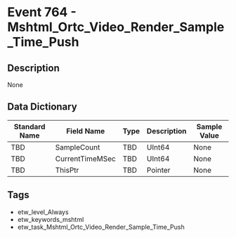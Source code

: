 # Event 764 - Mshtml_Ortc_Video_Render_Sample_Time_Push

## Description
None

## Data Dictionary
|Standard Name|Field Name|Type|Description|Sample Value|
|---|---|---|---|---|
|TBD|SampleCount|TBD|UInt64|None|None|
|TBD|CurrentTimeMSec|TBD|UInt64|None|None|
|TBD|ThisPtr|TBD|Pointer|None|None|

## Tags
* etw_level_Always
* etw_keywords_mshtml
* etw_task_Mshtml_Ortc_Video_Render_Sample_Time_Push